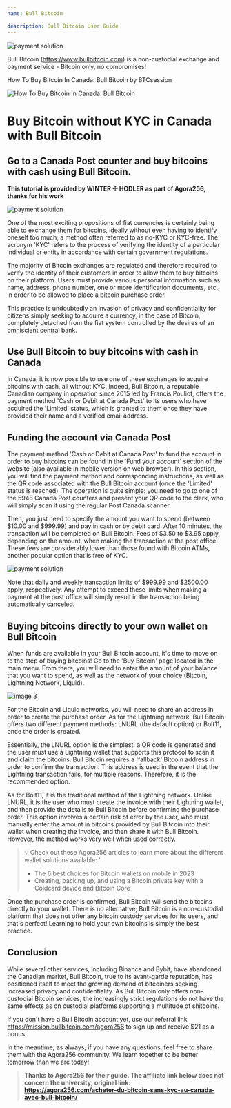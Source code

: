 ```yaml
---
name: Bull Bitcoin

description: Bull Bitcoin User Guide
---
```


![payment solution](assets/cover.jpeg)

Bull Bitcoin (https://www.bullbitcoin.com) is a non-custodial exchange and payment service - Bitcoin only, no compromises!

How To Buy Bitcoin In Canada: Bull Bitcoin by BTCsession

![How To Buy Bitcoin In Canada: Bull Bitcoin](https://youtu.be/aKs8bKwLjJQ)

# Buy Bitcoin without KYC in Canada with Bull Bitcoin

## Go to a Canada Post counter and buy bitcoins with cash using Bull Bitcoin.

**This tutorial is provided by WINTER ☩ HODLER as part of Agora256, thanks for his work**

![payment solution](assets/1.webp)

One of the most exciting propositions of fiat currencies is certainly being able to exchange them for bitcoins, ideally without even having to identify oneself too much; a method often referred to as no-KYC or KYC-free. The acronym 'KYC' refers to the process of verifying the identity of a particular individual or entity in accordance with certain government regulations.

The majority of Bitcoin exchanges are regulated and therefore required to verify the identity of their customers in order to allow them to buy bitcoins on their platform. Users must provide various personal information such as name, address, phone number, one or more identification documents, etc., in order to be allowed to place a bitcoin purchase order.

This practice is undoubtedly an invasion of privacy and confidentiality for citizens simply seeking to acquire a currency, in the case of Bitcoin, completely detached from the fiat system controlled by the desires of an omniscient central bank.

## Use Bull Bitcoin to buy bitcoins with cash in Canada

In Canada, it is now possible to use one of these exchanges to acquire bitcoins with cash, all without KYC. Indeed, Bull Bitcoin, a reputable Canadian company in operation since 2015 led by Francis Pouliot, offers the payment method 'Cash or Debit at Canada Post' to its users who have acquired the 'Limited' status, which is granted to them once they have provided their name and a verified email address.

## Funding the account via Canada Post

The payment method 'Cash or Debit at Canada Post' to fund the account in order to buy bitcoins can be found in the 'Fund your account' section of the website (also available in mobile version on web browser). In this section, you will find the payment method and corresponding instructions, as well as the QR code associated with the Bull Bitcoin account (once the 'Limited' status is reached).
The operation is quite simple: you need to go to one of the 5948 Canada Post counters and present your QR code to the clerk, who will simply scan it using the regular Post Canada scanner.

Then, you just need to specify the amount you want to spend (between $10.00 and $999.99) and pay in cash or by debit card. After 10 minutes, the transaction will be completed on Bull Bitcoin. Fees of $3.50 to $3.95 apply, depending on the amount, when making the transaction at the post office. These fees are considerably lower than those found with Bitcoin ATMs, another popular option that is free of KYC.

![payment solution](assets/2.webp)

Note that daily and weekly transaction limits of $999.99 and $2500.00 apply, respectively. Any attempt to exceed these limits when making a payment at the post office will simply result in the transaction being automatically canceled.

## Buying bitcoins directly to your own wallet on Bull Bitcoin

When funds are available in your Bull Bitcoin account, it's time to move on to the step of buying bitcoins! Go to the 'Buy Bitcoin' page located in the main menu. From there, you will need to enter the amount of your balance that you want to spend, as well as the network of your choice (Bitcoin, Lightning Network, Liquid).

![image 3](assets/3.webp)

For the Bitcoin and Liquid networks, you will need to share an address in order to create the purchase order. As for the Lightning network, Bull Bitcoin offers two different payment methods: LNURL (the default option) or Bolt11, once the order is created.

Essentially, the LNURL option is the simplest: a QR code is generated and the user must use a Lightning wallet that supports this protocol to scan it and claim the bitcoins. Bull Bitcoin requires a 'fallback' Bitcoin address in order to confirm the transaction. This address is used in the event that the Lightning transaction fails, for multiple reasons. Therefore, it is the recommended option.

As for Bolt11, it is the traditional method of the Lightning network. Unlike LNURL, it is the user who must create the invoice with their Lightning wallet, and then provide the details to Bull Bitcoin before confirming the purchase order. This option involves a certain risk of error by the user, who must manually enter the amount in bitcoins provided by Bull Bitcoin into their wallet when creating the invoice, and then share it with Bull Bitcoin. However, the method works very well when used correctly.

> 💡 Check out these Agora256 articles to learn more about the different wallet solutions available:
> '
>
> - The 6 best choices for Bitcoin wallets on mobile in 2023
> - Creating, backing up, and using a Bitcoin private key with a Coldcard device and Bitcoin Core

Once the purchase order is confirmed, Bull Bitcoin will send the bitcoins directly to your wallet. There is no alternative; Bull Bitcoin is a non-custodial platform that does not offer any bitcoin custody services for its users, and that's perfect! Learning to hold your own bitcoins is simply the best practice.

## Conclusion

While several other services, including Binance and Bybit, have abandoned the Canadian market, Bull Bitcoin, true to its avant-garde reputation, has positioned itself to meet the growing demand of bitcoiners seeking increased privacy and confidentiality. As Bull Bitcoin only offers non-custodial Bitcoin services, the increasingly strict regulations do not have the same effects as on custodial platforms supporting a multitude of shitcoins.

If you don't have a Bull Bitcoin account yet, use our referral link https://mission.bullbitcoin.com/agora256 to sign up and receive $21 as a bonus.

In the meantime, as always, if you have any questions, feel free to share them with the Agora256 community. We learn together to be better tomorrow than we are today!

> **Thanks to Agora256 for their guide. The affiliate link below does not concern the university; original link: https://agora256.com/acheter-du-bitcoin-sans-kyc-au-canada-avec-bull-bitcoin/**
